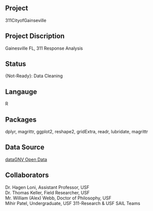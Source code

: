 Project
--------
311CityofGainseville

Project Discription
--------------------
Gainesville FL, 311 Response Analysis

Status
---------
{Not-Ready}: Data Cleaning 

Langauge
---------
R

Packages
--------
dplyr, magrittr, ggplot2, reshape2, gridExtra, readr, lubridate, magrittr

Data Source
------------
[dataGNV Open Data](https://data.cityofgainesville.org/Community-Model/311-Service-Requests-myGNV-/78uv-94ar)

Collaborators
----------
Dr. Hagen Loni, Assistant Professor, USF  
Dr. Thomas Keller, Field Researcher, USF  
Mr. William (Alex) Webb, Doctor of Philosophy, USF    
Mihir Patel, Undergraduate, USF
311-Research & USF SAIL Teams
